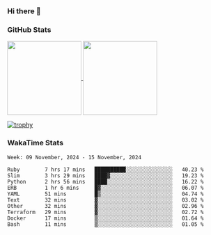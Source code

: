 ### Hi there 👋

### GitHub Stats

<a href="https://github.com/anuraghazra/github-readme-stats">
  <img align="center" height="170px" src="https://github-readme-stats.vercel.app/api/top-langs/?username=tksfjt1024&layout=compact&count_private=true&show_icons=true&show_icons=true&theme=graywhite" />
</a>
<a href="https://github.com/anuraghazra/github-readme-stats">
  <img align="center" height="170px" src="https://github-readme-stats.vercel.app/api?username=tksfjt1024&count_private=true&show_icons=true&show_icons=true&theme=graywhite" />
</a>

[![trophy](https://github-profile-trophy.vercel.app/?username=tksfjt1024)](https://github.com/ryo-ma/github-profile-trophy)

### WakaTime Stats

<!--START_SECTION:waka-->
```text
Week: 09 November, 2024 - 15 November, 2024

Ruby        7 hrs 17 mins   ██████████░░░░░░░░░░░░░░░   40.23 % 
Slim        3 hrs 29 mins   ████▓░░░░░░░░░░░░░░░░░░░░   19.23 % 
Python      2 hrs 56 mins   ████░░░░░░░░░░░░░░░░░░░░░   16.22 % 
ERB         1 hr 6 mins     █▓░░░░░░░░░░░░░░░░░░░░░░░   06.07 % 
YAML        51 mins         █▒░░░░░░░░░░░░░░░░░░░░░░░   04.74 % 
Text        32 mins         ▓░░░░░░░░░░░░░░░░░░░░░░░░   03.02 % 
Other       32 mins         ▓░░░░░░░░░░░░░░░░░░░░░░░░   02.96 % 
Terraform   29 mins         ▓░░░░░░░░░░░░░░░░░░░░░░░░   02.72 % 
Docker      17 mins         ▒░░░░░░░░░░░░░░░░░░░░░░░░   01.64 % 
Bash        11 mins         ▒░░░░░░░░░░░░░░░░░░░░░░░░   01.05 % 
```
<!--END_SECTION:waka-->
